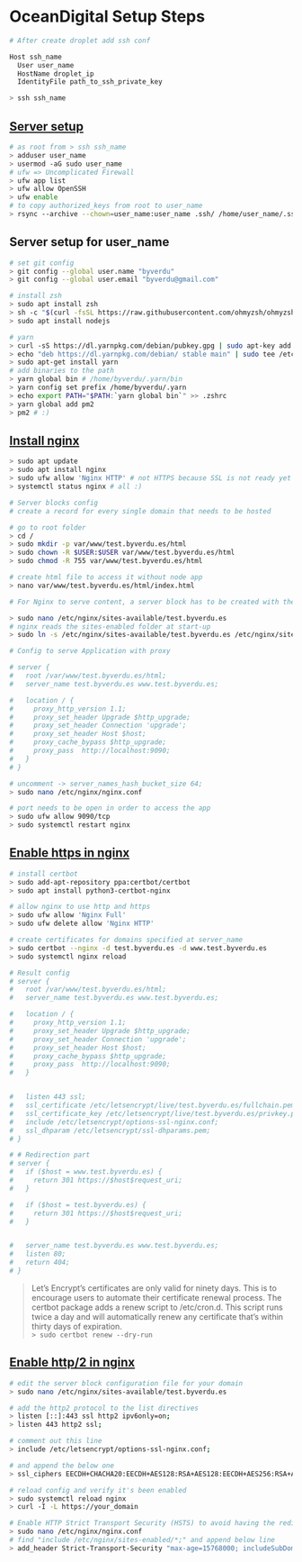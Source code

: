 # OceanDigital Setup Steps

```bash
# After create droplet add ssh conf

Host ssh_name
  User user_name
  HostName droplet_ip
  IdentityFile path_to_ssh_private_key

> ssh ssh_name
```

## [Server setup](https://www.digitalocean.com/community/tutorials/initial-server-setup-with-ubuntu-18-04)

```bash
# as root from > ssh ssh_name
> adduser user_name
> usermod -aG sudo user_name
# ufw => Uncomplicated Firewall
> ufw app list
> ufw allow OpenSSH
> ufw enable
# to copy authorized_keys from root to user_name
> rsync --archive --chown=user_name:user_name .ssh/ /home/user_name/.ssh
```

## Server setup for user_name

```bash
# set git config
> git config --global user.name "byverdu"
> git config --global user.email "byverdu@gmail.com"

# install zsh
> sudo apt install zsh
> sh -c "$(curl -fsSL https://raw.githubusercontent.com/ohmyzsh/ohmyzsh/master/tools/install.sh)"
> sudo apt install nodejs

# yarn
> curl -sS https://dl.yarnpkg.com/debian/pubkey.gpg | sudo apt-key add -
> echo "deb https://dl.yarnpkg.com/debian/ stable main" | sudo tee /etc/apt/sources.list.d/yarn.list
> sudo apt-get install yarn
# add binaries to the path
> yarn global bin # /home/byverdu/.yarn/bin
> yarn config set prefix /home/byverdu/.yarn
> echo export PATH="$PATH:`yarn global bin`" >> .zshrc
> yarn global add pm2
> pm2 # :)
```

## [Install nginx](https://www.digitalocean.com/community/tutorials/how-to-install-nginx-on-ubuntu-18-04)

```bash
> sudo apt update
> sudo apt install nginx
> sudo ufw allow 'Nginx HTTP' # not HTTPS because SSL is not ready yet
> systemctl status nginx # all :)

# Server blocks config
# create a record for every single domain that needs to be hosted

# go to root folder
> cd /
> sudo mkdir -p var/www/test.byverdu.es/html
> sudo chown -R $USER:$USER var/www/test.byverdu.es/html
> sudo chmod -R 755 var/www/test.byverdu.es/html

# create html file to access it without node app
> nano var/www/test.byverdu.es/html/index.html

# For Nginx to serve content, a server block has to be created with the correct directives. Instead of modifying the default configuration create a new one

> sudo nano /etc/nginx/sites-available/test.byverdu.es
# nginx reads the sites-enabled folder at start-up
> sudo ln -s /etc/nginx/sites-available/test.byverdu.es /etc/nginx/sites-enabled

# Config to serve Application with proxy

# server {
#   root /var/www/test.byverdu.es/html;
#   server_name test.byverdu.es www.test.byverdu.es;

#   location / {
#     proxy_http_version 1.1;
#     proxy_set_header Upgrade $http_upgrade;
#     proxy_set_header Connection 'upgrade';
#     proxy_set_header Host $host;
#     proxy_cache_bypass $http_upgrade;
#     proxy_pass  http://localhost:9090;
#   }
# }

# uncomment -> server_names_hash_bucket_size 64;
> sudo nano /etc/nginx/nginx.conf

# port needs to be open in order to access the app
> sudo ufw allow 9090/tcp
> sudo systemctl restart nginx
```

## [Enable https in nginx](https://www.digitalocean.com/community/tutorials/how-to-secure-nginx-with-let-s-encrypt-on-ubuntu-18-04)

```bash
# install certbot
> sudo add-apt-repository ppa:certbot/certbot
> sudo apt install python3-certbot-nginx

# allow nginx to use http and https
> sudo ufw allow 'Nginx Full'
> sudo ufw delete allow 'Nginx HTTP'

# create certificates for domains specified at server_name
> sudo certbot --nginx -d test.byverdu.es -d www.test.byverdu.es
> sudo systemctl nginx reload

# Result config
# server {
#   root /var/www/test.byverdu.es/html;
#   server_name test.byverdu.es www.test.byverdu.es;

#   location / {
#     proxy_http_version 1.1;
#     proxy_set_header Upgrade $http_upgrade;
#     proxy_set_header Connection 'upgrade';
#     proxy_set_header Host $host;
#     proxy_cache_bypass $http_upgrade;
#     proxy_pass  http://localhost:9090;
#   }


#   listen 443 ssl;
#   ssl_certificate /etc/letsencrypt/live/test.byverdu.es/fullchain.pem;
#   ssl_certificate_key /etc/letsencrypt/live/test.byverdu.es/privkey.pem;
#   include /etc/letsencrypt/options-ssl-nginx.conf;
#   ssl_dhparam /etc/letsencrypt/ssl-dhparams.pem;
# }

# # Redirection part
# server {
#   if ($host = www.test.byverdu.es) {
#     return 301 https://$host$request_uri;
#   }

#   if ($host = test.byverdu.es) {
#     return 301 https://$host$request_uri;
#   }


#   server_name test.byverdu.es www.test.byverdu.es;
#   listen 80;
#   return 404;
# }
```

> Let’s Encrypt’s certificates are only valid for ninety days. This is to encourage users to automate their certificate renewal process. The certbot package adds a renew script to /etc/cron.d. This script runs twice a day and will automatically renew any certificate that’s within thirty days of expiration.\
> `> sudo certbot renew --dry-run`

## [Enable http/2 in nginx](https://www.digitalocean.com/community/tutorials/how-to-set-up-nginx-with-http-2-support-on-ubuntu-18-04#step-1-%E2%80%94-enabling-http2-support)

```bash
# edit the server block configuration file for your domain
> sudo nano /etc/nginx/sites-available/test.byverdu.es

# add the http2 protocol to the list directives
> listen [::]:443 ssl http2 ipv6only=on;
> listen 443 http2 ssl;

# comment out this line
> include /etc/letsencrypt/options-ssl-nginx.conf;

# and append the below one
> ssl_ciphers EECDH+CHACHA20:EECDH+AES128:RSA+AES128:EECDH+AES256:RSA+AES256:EECDH+3DES:RSA+3DES:!MD5;

# reload config and verify it's been enabled
> sudo systemctl reload nginx
> curl -I -L https://your_domain

# Enable HTTP Strict Transport Security (HSTS) to avoid having the redirects from http to https
> sudo nano /etc/nginx/nginx.conf
# find "include /etc/nginx/sites-enabled/*;" and append below line
> add_header Strict-Transport-Security "max-age=15768000; includeSubDomains" always;
```
